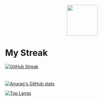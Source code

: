 
<div id="header" align="center">
  <img src="https://media.giphy.com/media/M9gbBd9nbDrOTu1Mqx/giphy.gif" width="100"/>
</div>

# My Streak
[![GitHub Streak](http://github-readme-streak-stats.herokuapp.com?user=ThBlitz&theme=dark&hide_border=true&date_format=M%20j%5B%2C%20Y%5D)](https://git.io/streak-stats)

# 
[![Anurag's GitHub stats](https://github-readme-stats.vercel.app/api?username=ThBlitz&count_private=true&theme=radical)](https://github.com/anuraghazra/github-readme-stats)

[![Top Langs](https://github-readme-stats.vercel.app/api/top-langs/?username=ThBlitz&layout=compact&theme=vision-friendly-dark)](https://github.com/anuraghazra/github-readme-stats)

